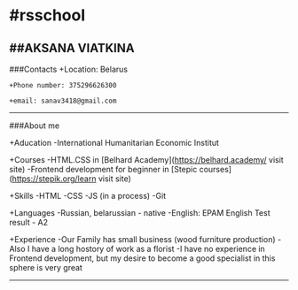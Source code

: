 
#rsschool
================================================

##AKSANA VIATKINA
------------------------------------------------

###Contacts
    +Location: Belarus

    +Phone number: 375296626300

    +email: sanav3418@gmail.com
    

--------------------------------------------------

###About me

+Aducation
    -International Humanitarian Economic Institut

+Courses
    -HTML.CSS in [Belhard Academy](https://belhard.academy/ visit site)
    -Frontend development for beginner in [Stepic courses](https://stepik.org/learn visit site)


+Skills
    -HTML
    -CSS
    -JS (in a process)
    -Git

+Languages
    -Russian,  belarussian - native
    -English: EPAM English Test result - A2

+Experience
    -Our Family has small business (wood furniture production)
    -Also I have a long hostory of work as a florist
    -I have no experience in Frontend development, but my desire to become a good specialist in this sphere is very great

********************************************************************************




